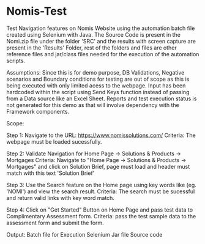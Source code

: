 # Nomis-Test
Test Navigation features on Nomis Website using the automation batch file created using Selenium with Java.
The Source Code is present in the Nomi.zip file under the folder 'SRC' and the results with screen capture are present in the 'Results' Folder, rest of the folders and files are other reference files and jar/class files needed for the execution of the automation scripts.

Assumptions:
Since this is for demo purpose, DB Validations, Negative scenarios and Boundary conditions for testing are out of scope as this is being executed with only limited acess to the webpage. Input has been hardcoded within the script using Send Keys function instead of passing from a Data source like an Excel Sheet. Reports and test execution status is not generated for this demo as that will involve dependency with the Framework components.


Scope:

Step 1: Navigate to the URL: https://www.nomissolutions.com/
Criteria: The webpage must be loaded sucessfully.

Step 2: Validate Navigation for Home Page -> Solutions & Products -> Mortgages
Criteria: Navigate to "Home Page -> Solutions & Products -> Mortgages" and click on Solution Brief, page must load and header must match with this text 'Solution Brief'
 
Step 3: Use the Search feature on the Home page using key words like (eg. 'NOMI') and view the search result.
Criteria: The search must be sucessful and return valid links with key word match.
 
Step 4: Click on "Get Started" Button on Home Page and pass test data to Complimentary Assessment form.
Criteria: pass the test sample data to the assessment form and submit the form.
 
Output:
Batch file for Execution
Selenium Jar file
Source code


 
